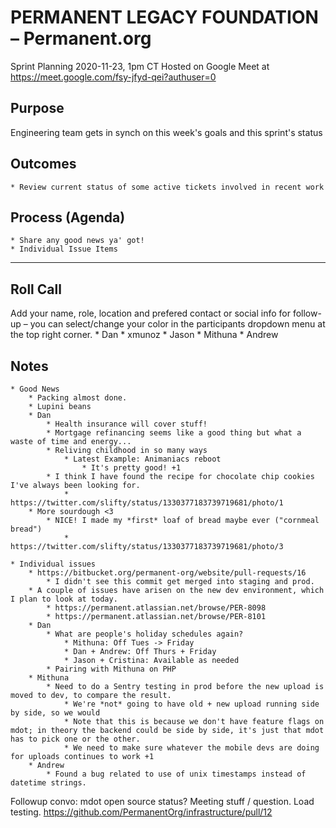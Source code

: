 # PERMANENT LEGACY FOUNDATION – Permanent.org
Sprint Planning
2020-11-23, 1pm CT
Hosted on Google Meet at https://meet.google.com/fsy-jfyd-qei?authuser=0

## Purpose
Engineering team gets in synch on this week's goals and this sprint's status

## Outcomes
    * Review current status of some active tickets involved in recent work

## Process (Agenda)
    * Share any good news ya' got!
    * Individual Issue Items
--- --- --- --- --- --- --- --- --- --- --- --- --- --- --- --- ---

## Roll Call
Add your name, role, location and prefered contact or social info for follow-up – you can select/change your color in the participants dropdown menu at the top right corner.
    * Dan
    * xmunoz
    * Jason
    * Mithuna
    * Andrew

## Notes
    * Good News
        * Packing almost done.
        * Lupini beans
        * Dan
            * Health insurance will cover stuff!
            * Mortgage refinancing seems like a good thing but what a waste of time and energy...
            * Reliving childhood in so many ways
                * Latest Example: Animaniacs reboot
                    * It's pretty good! +1
            * I think I have found the recipe for chocolate chip cookies I've always been looking for.
                * https://twitter.com/slifty/status/1330377183739719681/photo/1
        * More sourdough <3
            * NICE! I made my *first* loaf of bread maybe ever ("cornmeal bread")
                * https://twitter.com/slifty/status/1330377183739719681/photo/3

    * Individual issues
        * https://bitbucket.org/permanent-org/website/pull-requests/16
            * I didn't see this commit get merged into staging and prod.
        * A couple of issues have arisen on the new dev environment, which I plan to look at today.
            * https://permanent.atlassian.net/browse/PER-8098
            * https://permanent.atlassian.net/browse/PER-8101
        * Dan
            * What are people's holiday schedules again?
                * Mithuna: Off Tues -> Friday
                * Dan + Andrew: Off Thurs + Friday
                * Jason + Cristina: Available as needed
            * Pairing with Mithuna on PHP
        * Mithuna
            * Need to do a Sentry testing in prod before the new upload is moved to dev, to compare the result.
                * We're *not* going to have old + new upload running side by side, so we would 
                * Note that this is because we don't have feature flags on mdot; in theory the backend could be side by side, it's just that mdot has to pick one or the other.
                * We need to make sure whatever the mobile devs are doing for uploads continues to work +1
        * Andrew
            * Found a bug related to use of unix timestamps instead of datetime strings.

Followup convo:
    mdot open source status?
    Meeting stuff / question.
    Load testing.
     https://github.com/PermanentOrg/infrastructure/pull/12

